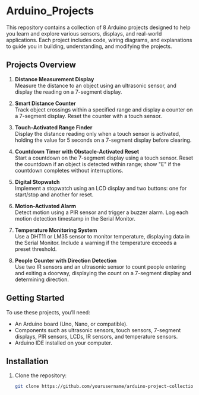 # Arduino_Projects

This repository contains a collection of 8 Arduino projects designed to help you learn and explore various sensors, displays, and real-world applications. Each project includes code, wiring diagrams, and explanations to guide you in building, understanding, and modifying the projects.

## Projects Overview

1. **Distance Measurement Display**  
   Measure the distance to an object using an ultrasonic sensor, and display the reading on a 7-segment display.

2. **Smart Distance Counter**  
   Track object crossings within a specified range and display a counter on a 7-segment display. Reset the counter with a touch sensor.

3. **Touch-Activated Range Finder**  
   Display the distance reading only when a touch sensor is activated, holding the value for 5 seconds on a 7-segment display before clearing.

4. **Countdown Timer with Obstacle-Activated Reset**  
   Start a countdown on the 7-segment display using a touch sensor. Reset the countdown if an object is detected within range; show "E" if the countdown completes without interruptions.

5. **Digital Stopwatch**  
   Implement a stopwatch using an LCD display and two buttons: one for start/stop and another for reset.

6. **Motion-Activated Alarm**  
   Detect motion using a PIR sensor and trigger a buzzer alarm. Log each motion detection timestamp in the Serial Monitor.

7. **Temperature Monitoring System**  
   Use a DHT11 or LM35 sensor to monitor temperature, displaying data in the Serial Monitor. Include a warning if the temperature exceeds a preset threshold.

8. **People Counter with Direction Detection**  
   Use two IR sensors and an ultrasonic sensor to count people entering and exiting a doorway, displaying the count on a 7-segment display and determining direction.

## Getting Started

To use these projects, you’ll need:
- An Arduino board (Uno, Nano, or compatible).
- Components such as ultrasonic sensors, touch sensors, 7-segment displays, PIR sensors, LCDs, IR sensors, and temperature sensors.
- Arduino IDE installed on your computer.

## Installation

1. Clone the repository:
   ```bash
   git clone https://github.com/yourusername/arduino-project-collection.git
